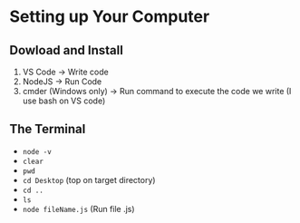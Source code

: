 # Setting up Your Computer

## Dowload and Install

1.  VS Code -> Write code
2.  NodeJS -> Run Code
3.  cmder (Windows only) -> Run command to execute the code we write (I use bash on VS code)

## The Terminal

- `node -v`
- `clear`
- `pwd`
- `cd Desktop` (top on target directory)
- `cd ..`
- `ls`
- `node fileName.js` (Run file .js)
